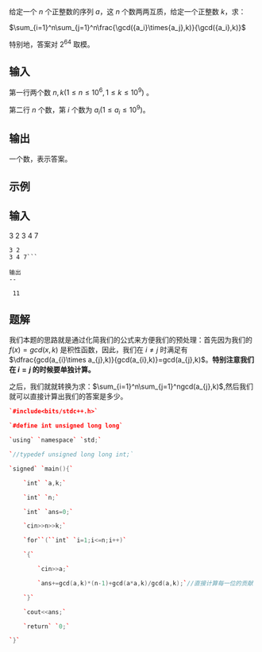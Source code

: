 给定一个 $n$ 个正整数的序列 $a$，这 $n$ 个数两两互质，给定一个正整数 $k$，求：  
  
$\sum_{i=1}^n\sum_{j=1}^n\frac{\gcd({a_i}\times{a_j},k)}{\gcd({a_i},k)}$  
  
特别地，答案对 $2^{64}$ 取模。

## 输入
第一行两个数 $n,k(1\leq n\leq 10^6,1\leq k\leq 10^9)$ 。  
  
第二行 $n$ 个数，第 $i$ 个数为 $a_i(1\leq a_i\leq 10^9)$。

## 输出
一个数，表示答案。

## 示例
输入
--

 3 2 3 4 7

```
3 2
3 4 7```

输出
--

 11

```


## 题解
我们本题的思路就是通过化简我们的公式来方便我们的预处理：首先因为我们的 $f(x)=gcd(x,k)$ 是积性函数，因此，我们在 $i\neq j$ 时满足有 $\dfrac{gcd(a_{i}\times a_{j},k)}{gcd(a_{i},k)}=gcd(a_{j},k)$。**特别注意我们在 $i=j$ 的时候要单独计算。**

之后，我们就就转换为求：$\sum_{i=1}^n\sum_{j=1}^ngcd(a_{j},k)$,然后我们就可以直接计算出我们的答案是多少。

```cpp
`#include<bits/stdc++.h>`

`#define int unsigned long long`

`using` `namespace` `std;`

`//typedef unsigned long long int;`

`signed` `main(){`

    `int` `a,k;`

    `int` `n;`

    `int` `ans=0;`

    `cin>>n>>k;`

    `for``(``int` `i=1;i<=n;i++)`

    `{`

        `cin>>a;`

        `ans+=gcd(a,k)*(n-1)+gcd(a*a,k)/gcd(a,k);`//直接计算每一位的贡献

    `}`

    `cout<<ans;`

    `return` `0;`

`}`
```
